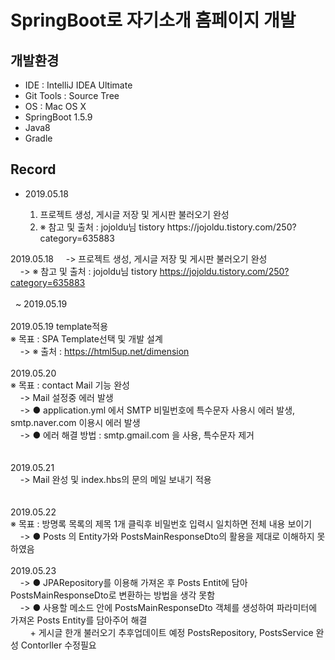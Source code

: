 <h1>SpringBoot로 자기소개 홈페이지 개발</h1>

<h2>개발환경</h2>
<ul>
 <li>IDE : IntelliJ IDEA Ultimate</li>
 <li>Git Tools : Source Tree</li>
 <li>OS : Mac OS X</li>
 <li>SpringBoot 1.5.9</li>
 <li>Java8</li>
 <li>Gradle</li>
</ul>

<h2>Record</h2>
<ul>
  <li>2019.05.18</li>
 <ol>
  <li>프로젝트 생성, 게시글 저장 및 게시판 불러오기 완성</li>
  <li>※ 참고 및 출처 : jojoldu님 tistory  https://jojoldu.tistory.com/250?category=635883</li>
 </ol> 
</ul>

2019.05.18
&nbsp;&nbsp;&nbsp;&nbsp;-> 프로젝트 생성, 게시글 저장 및 게시판 불러오기 완성<br>
&nbsp;&nbsp;&nbsp;&nbsp;-> ※ 참고 및 출처 : jojoldu님 tistory  https://jojoldu.tistory.com/250?category=635883<br>
 <br> 
&nbsp;&nbsp;~ 2019.05.19<br>
<br>
2019.05.19 template적용 <br>
※ 목표 : SPA Template선택 및 개발 설계<br>
&nbsp;&nbsp;&nbsp;&nbsp;-> ※ 출처 : https://html5up.net/dimension<br>
<br>
2019.05.20<br>
※ 목표 : contact Mail 기능 완성<br>
&nbsp;&nbsp;&nbsp;&nbsp;-> Mail 설정중 에러 발생 <br>
&nbsp;&nbsp;&nbsp;&nbsp;-> ● application.yml 에서 SMTP 비밀번호에 특수문자 사용시 에러 발생, smtp.naver.com 이용시 에러 발생<br>
&nbsp;&nbsp;&nbsp;&nbsp;-> ● 에러 해결 방법 : smtp.gmail.com 을 사용, 특수문자 제거<br>
<br>    
2019.05.21 <br>
&nbsp;&nbsp;&nbsp;&nbsp;-> Mail 완성 및 index.hbs의 문의 메일 보내기 적용<br>
<br>    
2019.05.22<br>
※ 목표 : 방명록 목록의 제목 1개 클릭후 비밀번호 입력시 일치하면 전체 내용 보이기<br> 
&nbsp;&nbsp;&nbsp;&nbsp;-> ● Posts 의 Entity가와 PostsMainResponseDto의 활용을 제대로 이해하지 못하였음<br>
<br>
2019.05.23<br>
&nbsp;&nbsp;&nbsp;&nbsp;-> ● JPARepository를 이용해 가져온 후  Posts Entit에 담아 PostsMainResponseDto로 변환하는 방법을 생각 못함<br>
&nbsp;&nbsp;&nbsp;&nbsp;-> ● 사용할 메소드 안에 PostsMainResponseDto 객체를 생성하여 파라미터에 가져온 Posts Entity를 담아주어 해결<br>
&nbsp;&nbsp;&nbsp;&nbsp;&nbsp;&nbsp;&nbsp;&nbsp;+ 게시글 한개 불러오기 추후업데이트 예정 PostsRepository, PostsService 완성 Contorller 수정필요<br> 
